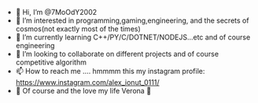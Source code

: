 - 👋 Hi, I’m @7MoOdY2002
- 👀 I’m interested in programming,gaming,engineering, and the secrets of cosmos(not exactly most of the times)
- 🌱 I’m currently learning C++/PY/C/DOTNET/NODEJS...etc and of course engineering
- 💞️ I’m looking to collaborate on different projects and of course competitive  algorithm
- 📫 How to reach me .... hmmmm this my instagram profile: https://www.instagram.com/alex_ionut_0111/
- :smiling_face_with_three_hearts:	Of course and the love my life Verona 	:sparkling_heart:
<!---
7MoOdY2002/7MoOdY2002 is a ✨ special ✨ repository because its `README.md` (this file) appears on your GitHub profile.
You can click the Preview link to take a look at your changes.
--->
